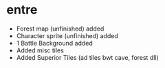 ﻿# entre
- Forest map (unfinished) added
- Character sprite (unfinished) added
- 1 Battle Background added
- Added misc tiles
- Added Superior Tiles (ad tiles bwt cave, forest dll)
